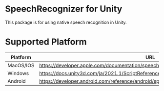 ﻿# SpeechRecognizer for Unity
This package is for using native speech recognition in Unity.

# Supported Platform
|  Platform  |  URL  |
| ---- | ---- |
| MacOS/IOS  |  https://developer.apple.com/documentation/speech  |
| Windows | https://docs.unity3d.com/ja/2021.1/ScriptReference/Windows.Speech.DictationRecognizer.html |
| Android | https://developer.android.com/reference/android/speech/SpeechRecognizer |
